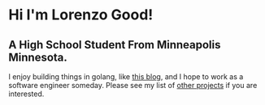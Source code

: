 # Hi I'm Lorenzo Good!

## A High School Student From Minneapolis Minnesota.

I enjoy building things in golang, like [this blog](https://github.com/lorenzogood/blog), and I hope to work as a software engineer someday. Please see my list of [other projects](/projects) if you are interested.
